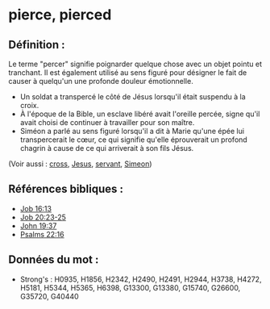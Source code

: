 # pierce, pierced

## Définition :

Le terme "percer" signifie poignarder quelque chose avec un objet pointu et tranchant. Il est également utilisé au sens figuré pour désigner le fait de causer à quelqu'un une profonde douleur émotionnelle.

* Un soldat a transpercé le côté de Jésus lorsqu'il était suspendu à la croix.
* À l'époque de la Bible, un esclave libéré avait l'oreille percée, signe qu'il avait choisi de continuer à travailler pour son maître.
* Siméon a parlé au sens figuré lorsqu'il a dit à Marie qu'une épée lui transpercerait le cœur, ce qui signifie qu'elle éprouverait un profond chagrin à cause de ce qui arriverait à son fils Jésus.

(Voir aussi : [cross](../kt/cross.md), [Jesus](../kt/jesus.md), [servant](../other/servant.md), [Simeon](../names/simeon.md))

## Références bibliques :

* [Job 16:13](rc://en/tn/help/job/16/13)
* [Job 20:23-25](rc://en/tn/help/job/20/23)
* [John 19:37](rc://en/tn/help/jhn/19/37)
* [Psalms 22:16](rc://en/tn/help/psa/022/16)

## Données du mot :

* Strong's : H0935, H1856, H2342, H2490, H2491, H2944, H3738, H4272, H5181, H5344, H5365, H6398, G13300, G13380, G15740, G26600, G35720, G40440
